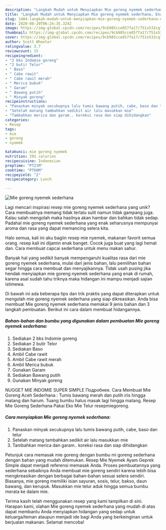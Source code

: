 ```yaml
---
description: "Langkah Mudah untuk Menyiapkan Mie goreng nyemek sederhana, Enak"
title: "Langkah Mudah untuk Menyiapkan Mie goreng nyemek sederhana, Enak"
slug: 1484-langkah-mudah-untuk-menyiapkan-mie-goreng-nyemek-sederhana-enak
date: 2020-08-20T06:24:35.324Z
image: https://img-global.cpcdn.com/recipes/9cb985cce857fa17/751x532cq70/mie-goreng-nyemek-sederhana-foto-resep-utama.jpg
thumbnail: https://img-global.cpcdn.com/recipes/9cb985cce857fa17/751x532cq70/mie-goreng-nyemek-sederhana-foto-resep-utama.jpg
cover: https://img-global.cpcdn.com/recipes/9cb985cce857fa17/751x532cq70/mie-goreng-nyemek-sederhana-foto-resep-utama.jpg
author: Scott Wheeler
ratingvalue: 3.7
reviewcount: 15
recipeingredient:
- "2 bks Indomie goreng"
- "2 butir Telor"
- " Baso"
- " Cabe rawit"
- " Cabe rawit merah"
- " Merica bubuk"
- " Garam"
- " Bawang putih"
- " Minyak goreng"
recipeinstructions:
- "Panaskan minyak secukupnya lalu tumis bawang putih, cabe, baso dan telur"
- "Setelah matang tambahkan sedikit air lalu masukkan mie"
- "Tambahkan merica dan garam.. koreksi rasa dan siap dihidangkan"
categories:
- Resep
tags:
- mie
- goreng
- nyemek

katakunci: mie goreng nyemek 
nutrition: 291 calories
recipecuisine: Indonesian
preptime: "PT21M"
cooktime: "PT60M"
recipeyield: "2"
recipecategory: Lunch

---
```



![Mie goreng nyemek sederhana](https://img-global.cpcdn.com/recipes/9cb985cce857fa17/751x532cq70/mie-goreng-nyemek-sederhana-foto-resep-utama.jpg)

Lagi mencari inspirasi resep mie goreng nyemek sederhana yang unik? Cara membuatnya memang tidak terlalu sulit namun tidak gampang juga. Kalau salah mengolah maka hasilnya akan hambar dan bahkan tidak sedap. Padahal mie goreng nyemek sederhana yang enak seharusnya mempunyai aroma dan rasa yang dapat memancing selera kita.

Halo semua, kali ini aku bagiin resep mie nyemek, makanan favorit semua orang. resep kali ini dijamin enak banget. Cocok juga buat yang lagi hemat dan. Cara membuat capcai sederhana untuk menu makan sahur.

Banyak hal yang sedikit banyak mempengaruhi kualitas rasa dari mie goreng nyemek sederhana, mulai dari jenis bahan, lalu pemilihan bahan segar hingga cara membuat dan menyajikannya. Tidak usah pusing jika hendak menyiapkan mie goreng nyemek sederhana yang enak di rumah, karena asal sudah tahu triknya maka hidangan ini mampu menjadi sajian istimewa.


Di bawah ini ada beberapa tips dan trik praktis yang dapat diterapkan untuk mengolah mie goreng nyemek sederhana yang siap dikreasikan. Anda bisa membuat Mie goreng nyemek sederhana memakai 9 jenis bahan dan 3 langkah pembuatan. Berikut ini cara dalam membuat hidangannya.

<!--inarticleads1-->

##### Bahan-bahan dan bumbu yang digunakan dalam pembuatan Mie goreng nyemek sederhana:

1. Sediakan 2 bks Indomie goreng
1. Sediakan 2 butir Telor
1. Sediakan  Baso
1. Ambil  Cabe rawit
1. Ambil  Cabe rawit merah
1. Ambil  Merica bubuk
1. Gunakan  Garam
1. Sediakan  Bawang putih
1. Gunakan  Minyak goreng


NUGGET MIE INDOMIE SUPER SIMPLE Подробнее. Cara Membuat Mie Goreng Aceh Sederhana : Tumis bawang merah dan putih iris hingga matang dan harum. Tuang bumbu halus masak lagi hingga matang. Resep Mie Goreng Sederhana Pakai Eko Mie Telur resepmiegoreng. 

<!--inarticleads2-->

##### Cara menyiapkan Mie goreng nyemek sederhana:

1. Panaskan minyak secukupnya lalu tumis bawang putih, cabe, baso dan telur
1. Setelah matang tambahkan sedikit air lalu masukkan mie
1. Tambahkan merica dan garam.. koreksi rasa dan siap dihidangkan


Petunjuk cara memasak mie goreng dengan bumbu mi goreng sederhana dengan bahan yang mudah ditemukan. Resep Mie Nyemek Ayam Geprek Simple dapat menjadi referensi memasak Anda. Proses pembuatannya yang sederhana sebaiknya Anda membuat mie goreng sendiri karena lebih bisa mengkreasikan dengan berbagai bahan-bahan sesuai selera sendiri. Biasanya, mie goreng memiliki isian sayuran, sosis, telur, bakso, daun bawang, dan kerupuk. Masukkan mie telur aduk hingga semua bumbu merata ke dalam mie. 

Terima kasih telah menggunakan resep yang kami tampilkan di sini. Harapan kami, olahan Mie goreng nyemek sederhana yang mudah di atas dapat membantu Anda menyiapkan hidangan yang sedap untuk keluarga/teman ataupun menjadi ide bagi Anda yang berkeinginan untuk berjualan makanan. Selamat mencoba!
